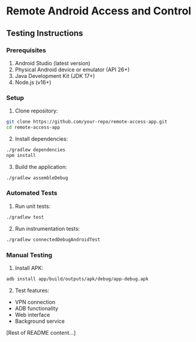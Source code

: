 # Remote Android Access and Control

## Testing Instructions

### Prerequisites
1. Android Studio (latest version)
2. Physical Android device or emulator (API 26+)
3. Java Development Kit (JDK 17+)
4. Node.js (v16+)

### Setup
1. Clone repository:
```bash
git clone https://github.com/your-repo/remote-access-app.git
cd remote-access-app
```

2. Install dependencies:
```bash
./gradlew dependencies
npm install
```

3. Build the application:
```bash
./gradlew assembleDebug
```

### Automated Tests
1. Run unit tests:
```bash
./gradlew test
```

2. Run instrumentation tests:
```bash
./gradlew connectedDebugAndroidTest
```

### Manual Testing
1. Install APK:
```bash
adb install app/build/outputs/apk/debug/app-debug.apk
```

2. Test features:
- VPN connection
- ADB functionality
- Web interface
- Background service

[Rest of README content...]

